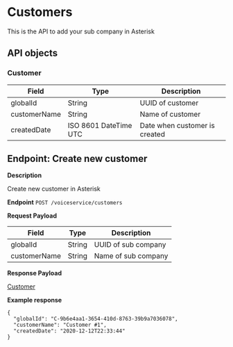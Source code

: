 # Customers
This is the API to add your sub company in Asterisk

## API objects

### Customer

Field               | Type                  | Description
------------------- | ----------------------|-------------------------------
globalId            | String                | UUID of customer
customerName        | String                | Name of customer
createdDate         | ISO 8601 DateTime UTC | Date when customer is created


## Endpoint: Create new customer

**Description**

Create new customer in Asterisk

**Endpoint** `POST /voiceservice/customers`

**Request Payload**

Field               | Type                  | Description
------------------- | ----------------------|-------------------------------
globalId            | String                | UUID of sub company
customerName        | String                | Name of sub company

**Response Payload**

[Customer](/api/voiceservice/#customers)

**Example response**

```
{
  "globalId": "C-9b6e4aa1-3654-410d-8763-39b9a7036078",
  "customerName": "Customer #1",
  "createdDate": "2020-12-12T22:33:44"
}
```


